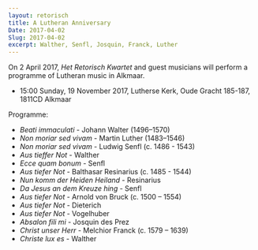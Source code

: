 ```yaml
---
layout: retorisch
title: A Lutheran Anniversary
Date: 2017-04-02
Slug: 2017-04-02
excerpt: Walther, Senfl, Josquin, Franck, Luther
---
```


On 2 April 2017, _Het Retorisch Kwartet_ and guest musicians will perform a programme of Lutheran music in Alkmaar.

* 15:00 Sunday, 19 November 2017, Lutherse Kerk, Oude Gracht 185-187, 1811CD Alkmaar

Programme:

* _Beati immaculati_ - Johann Walter (1496–1570) 
* _Non moriar sed vivam_ - Martin Luther (1483–1546)
* _Non moriar sed vivam_ - Ludwig Senfl (c. 1486 - 1543)
* _Aus tieffer Not_ - Walther
* _Ecce quam bonum_ - Senfl
* _Aus tiefer Not_ - Balthasar Resinarius (c. 1485 - 1544)
* _Nun komm der Heiden Heiland_ - Resinarius
* _Da Jesus an dem Kreuze hing_ - Senfl
* _Aus tiefer Not_ - Arnold von Bruck (c. 1500 – 1554)
* _Aus tiefer Not_ - Dieterich
* _Aus tiefer Not_ - Vogelhuber
* _Absalon fili mi_ - Josquin des Prez
* _Christ unser Herr_ - Melchior Franck (c. 1579 – 1639)
* _Christe lux es_ - Walther
